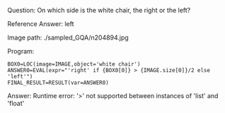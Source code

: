 Question: On which side is the white chair, the right or the left?

Reference Answer: left

Image path: ./sampled_GQA/n204894.jpg

Program:

```
BOX0=LOC(image=IMAGE,object='white chair')
ANSWER0=EVAL(expr="'right' if {BOX0[0]} > {IMAGE.size[0]}/2 else 'left'")
FINAL_RESULT=RESULT(var=ANSWER0)
```
Answer: Runtime error: '>' not supported between instances of 'list' and 'float'

